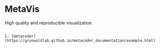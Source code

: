 # MetaVis
High quality and reproducible visualization 

```

1. [metacoder](https://grunwaldlab.github.io/metacoder_documentation/example.html)
